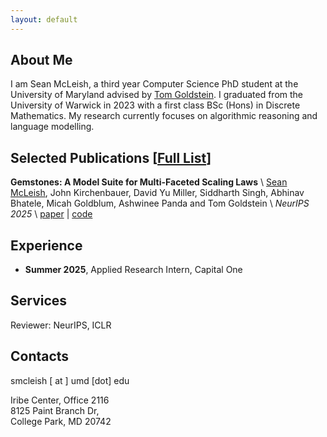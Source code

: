 ```yaml
---
layout: default
---
```


## About Me 
I am Sean McLeish, a third year Computer Science PhD student at the University of Maryland advised by [Tom Goldstein](https://www.cs.umd.edu/~tomg/). I graduated from the University of Warwick in 2023 with a first class BSc (Hons) in Discrete Mathematics. My research currently focuses on algorithmic reasoning and language modelling.

## Selected Publications \[[Full List](https://scholar.google.com/citations?user=kFzOTY8AAAAJ&hl=en)\]

__Gemstones: A Model Suite for Multi-Faceted Scaling Laws__ \\
<u>Sean McLeish</u>, John Kirchenbauer, David Yu Miller, Siddharth Singh, Abhinav Bhatele, Micah Goldblum, Ashwinee Panda and Tom Goldstein \\
_NeurIPS 2025_ \\
[paper](https://arxiv.org/abs/2502.06857) | [code](https://github.com/mcleish7/gemstone-scaling-laws)



## Experience
- **Summer 2025**, Applied Research Intern, Capital One

## Services
Reviewer: NeurIPS, ICLR

## Contacts
smcleish [ at ] umd [dot] edu

Iribe Center, Office 2116  
8125 Paint Branch Dr,  
College Park, MD 20742

<!-- <a href="https://www.easycounter.com/">
<img src="https://www.easycounter.com/counter.php?ywen"
border="0" alt="Web Site Hit Counters"></a> -->